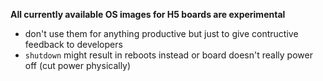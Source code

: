 **All currently available OS images for H5 boards are experimental**

- don't use them for anything productive but just to give contructive feedback to developers
- `shutdown` might result in reboots instead or board doesn't really power off (cut power physically)

